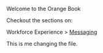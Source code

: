 Welcome to the Orange Book

Checkout the sections on:

Workforce Experience > [Messaging](we/Messaging.html)

This is me changing the file.
